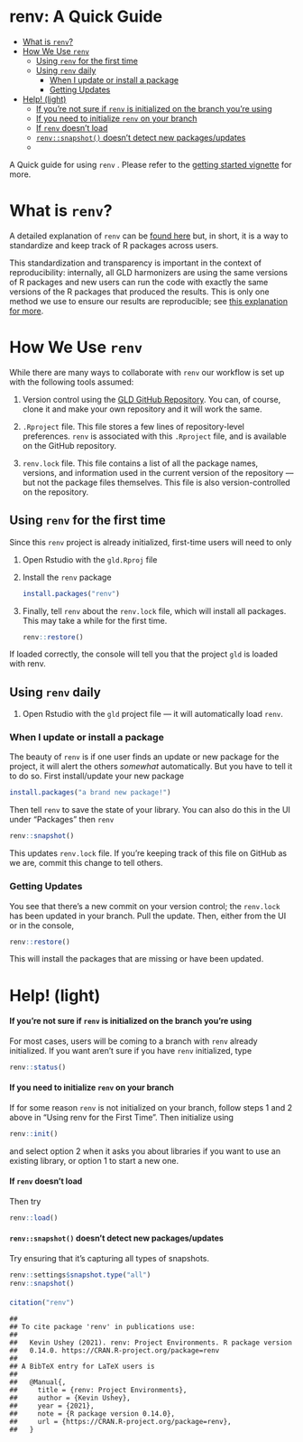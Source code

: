 renv: A Quick Guide
================

-   [What is `renv`?](#what-is-renv)
-   [How We Use `renv`](#how-we-use-renv)
    -   [Using `renv` for the first
        time](#using-renv-for-the-first-time)
    -   [Using `renv` daily](#using-renv-daily)
        -   [When I update or install a
            package](#when-i-update-or-install-a-package)
        -   [Getting Updates](#getting-updates)
-   [Help! (light)](#help-light)
    -   [If you’re not sure if `renv` is initialized on the branch
        you’re
        using](#if-youre-not-sure-if-renv-is-initialized-on-the-branch-youre-using)
    -   [If you need to initialize `renv` on your
        branch](#if-you-need-to-initialize-renv-on-your-branch)
    -   [If `renv` doesn’t load](#if-renv-doesnt-load)
    -   [`renv::snapshot()` doesn’t detect new
        packages/updates](#renvsnapshot-doesnt-detect-new-packagesupdates)
    -   [](#section)

A Quick guide for using `renv` . Please refer to the [getting started
vignette](https://rstudio.github.io/renv/articles/renv.html) for more.

# What is `renv`?

A detailed explanation of `renv` can be [found
here](https://rstudio.github.io/renv/articles/renv.html) but, in short,
it is a way to standardize and keep track of R packages across users.

This standardization and transparency is important in the context of
reproducibility: internally, all GLD harmonizers are using the same
versions of R packages and new users can run the code with exactly the
same versions of the R packages that produced the results. This is only
one method we use to ensure our results are reproducible; see [this
explanation for
more](https://rstudio.github.io/renv/articles/renv.html#reproducibility-1).

# How We Use `renv`

While there are many ways to collaborate with `renv` our workflow is set
up with the following tools assumed:

1.  Version control using the [GLD GitHub
    Repository](https://github.com/worldbank/gld). You can, of course,
    clone it and make your own repository and it will work the same.

2.  `.Rproject` file. This file stores a few lines of repository-level
    preferences. `renv` is associated with this `.Rproject` file, and is
    available on the GitHub repository.

3.  `renv.lock` file. This file contains a list of all the package
    names, versions, and information used in the current version of the
    repository — but not the package files themselves. This file is also
    version-controlled on the repository.

## Using `renv` for the first time

Since this `renv` project is already initialized, first-time users will
need to only

1.  Open Rstudio with the `gld.Rproj` file

2.  Install the `renv` package

    ``` r
    install.packages("renv")
    ```

3.  Finally, tell `renv` about the `renv.lock` file, which will install
    all packages. This may take a while for the first time.

    ``` r
    renv::restore()
    ```

If loaded correctly, the console will tell you that the project `gld` is
loaded with renv.

## Using `renv` daily

1.  Open Rstudio with the `gld` project file — it will automatically
    load `renv`.

### When I update or install a package

The beauty of `renv` is if one user finds an update or new package for
the project, it will alert the others *somewhat* automatically. But you
have to tell it to do so. First install/update your new package

``` r
install.packages("a brand new package!")
```

Then tell `renv` to save the state of your library. You can also do this
in the UI under “Packages” then `renv`

``` r
renv::snapshot()
```

This updates `renv.lock` file. If you’re keeping track of this file on
GitHub as we are, commit this change to tell others.

### Getting Updates

You see that there’s a new commit on your version control; the
`renv.lock` has been updated in your branch. Pull the update. Then,
either from the UI or in the console,

``` r
renv::restore()
```

This will install the packages that are missing or have been updated.

# Help! (light)

#### If you’re not sure if `renv` is initialized on the branch you’re using

For most cases, users will be coming to a branch with `renv` already
initialized. If you want aren’t sure if you have `renv` initialized,
type

``` r
renv::status()
```

#### If you need to initialize `renv` on your branch

If for some reason `renv` is not initialized on your branch, follow
steps 1 and 2 above in “Using renv for the First Time”. Then initialize
using

``` r
renv::init()
```

and select option 2 when it asks you about libraries if you want to use an existing library, or option 1 to start a new one.

#### If `renv` doesn’t load

Then try

``` r
renv::load()
```

#### `renv::snapshot()` doesn’t detect new packages/updates

Try ensuring that it’s capturing all types of snapshots.

``` r
renv::settings$snapshot.type("all")
renv::snapshot()
```

#### 

``` r
citation("renv")
```

    ## 
    ## To cite package 'renv' in publications use:
    ## 
    ##   Kevin Ushey (2021). renv: Project Environments. R package version
    ##   0.14.0. https://CRAN.R-project.org/package=renv
    ## 
    ## A BibTeX entry for LaTeX users is
    ## 
    ##   @Manual{,
    ##     title = {renv: Project Environments},
    ##     author = {Kevin Ushey},
    ##     year = {2021},
    ##     note = {R package version 0.14.0},
    ##     url = {https://CRAN.R-project.org/package=renv},
    ##   }
